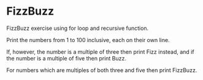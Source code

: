 # FizzBuzz
 FizzBuzz exercise using for loop and recursive function.
 
Print the numbers from 1 to 100 inclusive, each on their own line.

If, however, the number is a multiple of three then print Fizz instead, and if the number is a multiple of five then print Buzz.

For numbers which are multiples of both three and five then print FizzBuzz.
